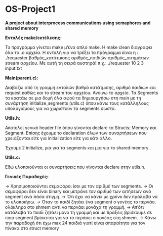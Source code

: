# OS-Project1

**A project about interprocess communications using semaphores and shared memory**

**Εντολές make/εκτέλεσης:**

Το πρόγραμμα γίνεται make μ’ένα απλό make. Η make clean διαγράφει όλα τα .ο αρχεία. Η εντολή για να τρέξει το πρόγραμμα είναι η : ./requester βαθμός_κατάτμισης αριθμός_παιδιών αριθμός_αιτημάτων stream αρχείου. Με αυτή τη σειρά αυστηρά! 
π.χ.:   ./requester 10 2 3 input.txt

**Main(parent.c):**

Διαβάζω από τη γραμμή εντολών βαθμό κατάτμισης, αριθμό παιδιών και request καθώς και το stream του αρχείου.
Ανοίγω το αρχείο.
Τα Segments τα κρατάω σε μια δομή όλα αφού τα δημιουργήσω στη main με τη συνάρτηση initialize_segments (utils.c) όπου κάνω τους κατάλληλους υπολογισμούς για να χωριστούν τα segments σωστά.

**Utils.h:**

Αποτελεί γενικό header file όπου γίνονται declare τα Structs: Memory και Segment. Επίσης έχουμε το declaration όλων των συναρτήσεων που χρειάζονται είτε για initialization είτε για κάτι άλλο.

Έχουμε 2 initialize, μια για τα segments και μια για το shared memory .

**Utils.c:**

Εδώ υλοποιούνται οι συναρτήσεις που γίνονται declare στην utils.h. 

**Γενικές Παραδοχές:**

→ Χρησιμοποιούνται σεμαφόροι ίσοι με τον αριθμό των segments.
→ Οι σεμαφόροι δεν είναι binary και μετράνε τον αριθμό των αιτήσεων ανά segment ανά πάσα στιγμή. 
→ Ότι έχει να κάνει με χρόνο δεν πρόλαβα να το υλοποιήσω. 
→ Όταν το παιδί ζητάει ένα segment ο γονέας το περνάει ολόκληρο στο shmem αντί να περνάει μονάχα τη γραμμή.
→ Απ’ότι κατάλαβα το παιδί ζητάει μόνο τη γραμμή και με πράξεις βρίσκουμε σε ποιο segment βρίσκεται για να το περάσει ο γονέας στη shmem.
→ Κάνω την παραδοχή ότι έχω max 24 παιδιά γιατί είναι απαραίτητο για τον πίνακα στο struct memory
